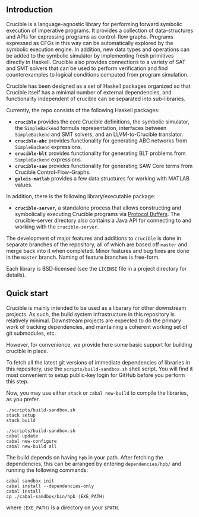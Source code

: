 Introduction
-------------

Crucible is a language-agnostic library for performing forward
symbolic execution of imperative programs.  It provides a collection of
data-structures and APIs for expressing programs as control-flow
graphs.  Programs expressed as CFGs in this way can be automatically
explored by the symbolic execution engine.  In addition, new data
types and operations can be added to the symbolic simulator by
implementing fresh primitives directly in Haskell.  Crucible also
provides connections to a variety of SAT and SMT solvers that can be
used to perform verification and find counterexamples to logical
conditions computed from program simulation.

Crucible has been designed as a set of Haskell packages organized so that Crucible
itself has a minimal number of external dependencies, and functionality
independent of crucible can be separated into sub-libraries.

Currently, the repo consists of the following Haskell packages:

 * **`crucible`** provides the core Crucible definitions, the
   symbolic simulator, the `SimpleBackend` formula representation, interfaces
   between `SimpleBackend` and SMT solvers, and an LLVM-to-Crucible translator.
 * **`crucible-abc`** provides functionality for generating
   ABC networks from `SimpleBackend` expressions.
 * **`crucible-blt`** provides functionality for generating
   BLT problems from `SimpleBackend` expressions.
 * **`crucible-saw`** provides functionality for generating
   SAW Core terms from Crucible Control-Flow-Graphs.
 * **`galois-matlab`** provides a few data structures for working with
   MATLAB values.

In addition, there is the following library/executable package:

 * **`crucible-server`**, a standalone process that allows constructing
   and symbolically executing Crucible programs via [Protocol Buffers][pb].
   The crucible-server directory also contains a Java API for
   connecting to and working with the `crucible-server`.

[pb]: https://developers.google.com/protocol-buffers/ "Protocol Buffers"


The development of major features and additions to `crucible` is done
in separate branches of the repository, all of which are based off
`master` and merge back into it when completed. Minor features and bug
fixes are done in the `master` branch. Naming of feature branches is
free-form.

Each library is BSD-licensed (see the `LICENSE` file in a project
directory for details).

Quick start
-------------


Crucible is mainly intended to be used as a libarary for other
downstream projects.  As such, the build system infrastructure in this
repository is relatively minimal. Downstream projects are expected to
do the primary work of tracking dependencies, and mantaining a
coherent working set of git submodules, etc.

However, for convenience, we provide here some basic support for
building crucible in place.

To fetch all the latest git versions of immediate dependencies of
libraries in this repository, use the `scripts/build-sandbox.sh` shell
script.  You will find it most convenient to setup public-key login
for GitHub before you perform this step.

Now, you may use either `stack` or `cabal new-build` to compile the
libraries, as you prefer.

```
./scripts/build-sandbox.sh
stack setup
stack build
```

```
./scripts/build-sandbox.sh
cabal update
cabal new-configure
cabal new-build all
```

The build depends on having `hpb` in your path. After fetching the
dependencies, this can be arranged by entering `dependencies/hpb/` and
running the following commands:
```
cabal sandbox init
cabal install --dependencies-only
cabal install
cp ./cabal-sandbox/bin/hpb ⟨EXE_PATH⟩
```
where `⟨EXE_PATH⟩` is a directory on your `$PATH`.
